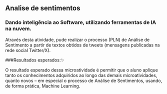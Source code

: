 ## Analise de sentimentos
### Dando inteligência ao Software, utilizando ferramentas de IA na nuvem.

Através desta atividade, pude realizar o processo (PLN) de Análise de
Sentimento a partir de textos obtidos de tweets (mensagens publicadas na
rede social Twitter/X).

###Resultados esperados:✨

O resultado esperado dessa microatividade é permitir que o aluno aplique
tanto os conhecimentos adquiridos ao longo das demais microatividades,
quanto novos – em especial o processo de Análise de Sentimentos, usando,
de forma prática, Machine Learning.

